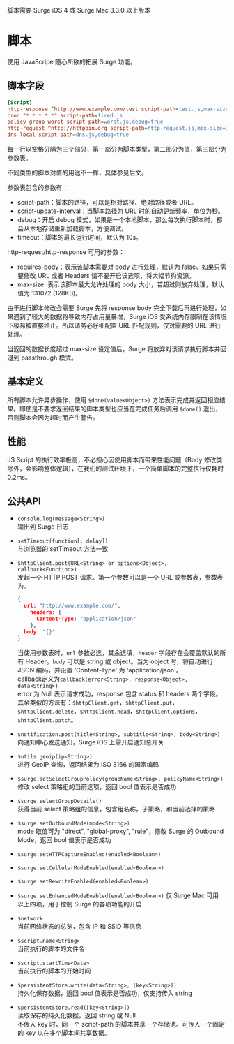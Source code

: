 脚本需要 Surge iOS 4 或 Surge Mac 3.3.0 以上版本

# 脚本

使用 JavaScripe 随心所欲的拓展 Surge 功能。

## 脚本字段

```ini
[Script]
http-response ^http://www.example.com/test script-path=test.js,max-size=16384,debug=true
cron "* * * * *" script-path=fired.js
policy-group worst script-path=worst.js,debug=true
http-request ^http://httpbin.org script-path=http-request.js,max-size=16384,debug=true,requires-body=true
dns local script-path=dns.js,debug=true
```

每一行以空格分隔为三个部分，第一部分为脚本类型，第二部分为值，第三部分为参数表。

不同类型的脚本对值的用途不一样，具体参见后文。

参数表包含的参数有：

- script-path：脚本的路径，可以是相对路径、绝对路径或者 URL。
- script-update-interval：当脚本路径为 URL 时的自动更新频率，单位为秒。
- debug：开启 debug 模式，如果是一个本地脚本，那么每次执行脚本时，都会从本地存储重新加载脚本，方便调试。
- timeout：脚本的最长运行时间，默认为 10s。

http-request/http-response 可用的参数：

- requires-body：表示该脚本需要对 body 进行处理，默认为 false。如果只需要修改 URL 或者 Headers 请不要开启该选项，将大幅节约资源。
- max-size: 表示该脚本最大允许处理的 body 大小，若超过则放弃处理，默认值为 131072 (128KB)。

由于进行脚本修改会需要 Surge 先将 response body 完全下载后再进行处理，如果遇到了较大的数据将导致内存占用量暴增，Surge iOS 受系统内存限制在该情况下极易被直接终止。所以请务必仔细配置 URL 匹配规则，仅对需要的 URL 进行处理。

当返回的数据长度超过 max-size 设定值后，Surge 将放弃对该请求执行脚本并回退到 passthrough 模式。

## 基本定义

所有脚本允许异步操作，使用 `$done(value<Object>)` 方法表示完成并返回相应结果。即使是不要求返回结果的脚本类型也应当在完成任务后调用 `$done()` 退出，否则脚本会因为超时而产生警告。

## 性能

JS Script 的执行效率极高，不必担心因使用脚本而带来性能问题（Body 修改类除外，会影响整体逻辑），在我们的测试环境下，一个简单脚本的完整执行仅耗时 0.2ms。

## 公共API

- `console.log(message<String>)`  
  输出到 Surge 日志
- `setTimeout(function[, delay])`  
  与浏览器的 setTimeout 方法一致
- `$httpClient.post(URL<String> or options<Object>, callback<Function>)`  
  发起一个 HTTP POST 请求。第一个参数可以是一个 URL 或参数表，参数表为。
  ```json
  {
    url: "http://www.example.com/",
      headers: {
        Content-Type: "application/json"
      },
    body: "{}"
  }
  ```
  当使用参数表时，`url` 参数必选，其余选填，`header` 字段存在会覆盖默认的所有 Header。`body` 可以是 string 或 object。当为 object 时，将自动进行 JSON 编码，并设置 'Content-Type' 为 'application/json'。  
  callback定义为`callback(error<String>, response<Object>, data<String>)`  
  error 为 Null 表示请求成功，response 包含 status 和 headers 两个字段。  
  其余类似的方法有：`$httpClient.get`，`$httpClient.put`，`$httpClient.delete`，`$httpClient.head`，`$httpClient.options`，`$httpClient.patch`。

- `$notification.post(title<String>, subtitle<String>, body<String>)`  
  向通知中心发送通知，Surge iOS 上需开启通知总开关

- `$utils.geoip(ip<String>)`  
  进行 GeoIP 查询，返回结果为 ISO 3166 的国家编码

- `$surge.setSelectGroupPolicy(groupName<String>, policyName<String>)`  
  修改 select 策略组的当前选项，返回 bool 值表示是否成功

- `$surge.selectGroupDetails()`  
  获得当前 select 策略组的信息，包含组名称，子策略，和当前选择的策略

- `$surge.setOutboundMode(mode<String>)`  
  mode 取值可为 "direct", "global-proxy", "rule"，修改 Surge 的 Outbound Mode，返回 bool 值表示是否成功

- `$surge.setHTTPCaptureEnabled(enabled<Boolean>)`
- `$surge.setCellularModeEnabled(enabled<Boolean>)`
- `$surge.setRewriteEnabled(enabled<Boolean>)`
- `$surge.setEnhancedModeEnabled(enabled<Boolean>)` 仅 Surge Mac 可用  
  以上四项，用于控制 Surge 的各项功能的开启

- `$network`  
  当前网络状态的总览，包含 IP 和 SSID 等信息

- `$script.name<String>`  
  当前执行的脚本的文件名

- `$script.startTime<Date>`  
  当前执行的脚本的开始时间

- `$persistentStore.write(data<String>, [key<String>])`  
  持久化保存数据，返回 bool 值表示是否成功，仅支持传入 string

- `$persistentStore.read([key<String>])`  
  读取保存的持久化数据，返回 string 或 Null  
  不传入 key 时，同一个 script-path 的脚本共享一个存储池。可传入一个固定的 key 以在多个脚本间共享数据。
